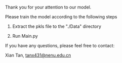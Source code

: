 Thank you for your attention to our model.

Please train the model according to the following steps

1. Extract the pkls file to the "./Data" directory

2. Run Main.py

If you have any questions, please feel free to contact:

Xian Tan, tanx431@nenu.edu.cn